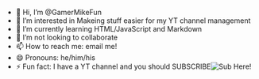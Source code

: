 - 👋 Hi, I’m @GamerMikeFun
- 👀 I’m interested in Makeing stuff easier for my YT channel management
- 🌱 I’m currently learning HTML/JavaScript and Markdown
- 💞️ I’m not looking to collaborate
- 📫 How to reach me: email me!
- 😄 Pronouns: he/him/his
- ⚡ Fun fact: I have a YT channel and you should SUBSCRIBE![Sub Here!]([https://link-url-here.org](https://www.youtube.com/@gamermikefun4463))

<!---
GamerMikeFun/GamerMikeFun is a ✨ special ✨ repository because its `README.md` (this file) appears on your GitHub profile.
You can click the Preview link to take a look at your changes.
--->
